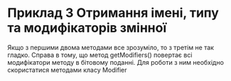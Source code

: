 # Приклад 3 Отримання імені, типу та модифікаторів змінної
Якщо з першими двома методами все зрозуміло, то з третім не так гладко. Справа в тому, що метод getModifiers() повертає всі модифікатори методу в бітовому поданні. Для роботи з ним необхідно скористатися методами класу Modifier